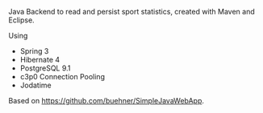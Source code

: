 Java Backend to read and persist sport statistics, created with Maven and Eclipse.

Using
  - Spring 3
  - Hibernate 4
  - PostgreSQL 9.1
  - c3p0 Connection Pooling
  - Jodatime

Based on https://github.com/buehner/SimpleJavaWebApp.
